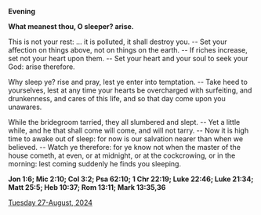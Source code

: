 **Evening**

**What meanest thou, O sleeper? arise.**
 
This is not your rest: ... it is polluted, it shall destroy you. -- Set your affection on things above, not on things on the earth. -- If riches increase, set not your heart upon them. -- Set your heart and your soul to seek your God: arise therefore.
 
Why sleep ye? rise and pray, lest ye enter into temptation. -- Take heed to yourselves, lest at any time your hearts be overcharged with surfeiting, and drunkenness, and cares of this life, and so that day come upon you unawares.
 
While the bridegroom tarried, they all slumbered and slept. -- Yet a little while, and he that shall come will come, and will not tarry. -- Now it is high time to awake out of sleep: for now is our salvation nearer than when we believed. -- Watch ye therefore: for ye know not when the master of the house cometh, at even, or at midnight, or at the cockcrowing, or in the morning: lest coming suddenly he finds you sleeping.  

**Jon 1:6; Mic 2:10; Col 3:2; Psa 62:10; 1 Chr 22:19; Luke 22:46; Luke 21:34; Matt 25:5; Heb 10:37; Rom 13:11; Mark 13:35,36**

[Tuesday 27-August, 2024](https://t.me/daily_light)
